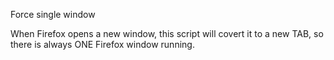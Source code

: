 Force single window

When Firefox opens a new window, this script will covert it to a new TAB, so there is always ONE Firefox window running.